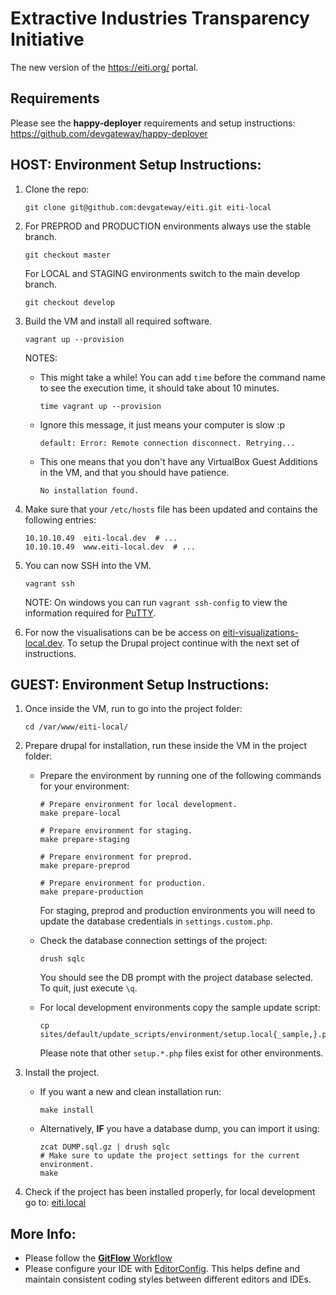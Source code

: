 
# Extractive Industries Transparency Initiative
The new version of the https://eiti.org/ portal.

## Requirements

Please see the **happy-deployer** requirements and setup instructions: https://github.com/devgateway/happy-deployer

## HOST: Environment Setup Instructions:

1.  Clone the repo:
    ```
    git clone git@github.com:devgateway/eiti.git eiti-local
    ```

2.  For PREPROD and PRODUCTION environments always use the stable branch.
    ```
    git checkout master
    ```

    For LOCAL and STAGING environments switch to the main develop branch.
    ```
    git checkout develop
    ```

3.  Build the VM and install all required software.
    ```
    vagrant up --provision
    ```
    NOTES:

    *   This might take a while! You can add `time` before the command name to see the execution time, it should take about 10 minutes.
        ```
        time vagrant up --provision
        ```

    *   Ignore this message, it just means your computer is slow :p
        ```
        default: Error: Remote connection disconnect. Retrying...
        ```

    *   This one means that you don't have any VirtualBox Guest Additions in the VM, and that you should have patience.
        ```
        No installation found.
        ```

4.  Make sure that your `/etc/hosts` file has been updated and contains the following entries:
    ```
    10.10.10.49  eiti-local.dev  # ...
    10.10.10.49  www.eiti-local.dev  # ...
    ```

5.  You can now SSH into the VM.
    ```
    vagrant ssh
    ```
    NOTE: On windows you can run `vagrant ssh-config` to view the information required for [PuTTY](http://www.chiark.greenend.org.uk/~sgtatham/putty/).

6.  For now the visualisations can be be access on [eiti-visualizations-local.dev](http://eiti-visualizations-local.dev/).
    To setup the Drupal project continue with the next set of instructions.


## GUEST: Environment Setup Instructions:

1.  Once inside the VM, run to go into the project folder:
    ```
    cd /var/www/eiti-local/
    ```

2.  Prepare drupal for installation, run these inside the VM in the project folder:
    *   Prepare the environment by running one of the following commands for your environment:
        ```
        # Prepare environment for local development.
        make prepare-local

        # Prepare environment for staging.
        make prepare-staging

        # Prepare environment for preprod.
        make prepare-preprod

        # Prepare environment for production.
        make prepare-production
        ```
        For staging, preprod and production environments you will need to update the database credentials in `settings.custom.php`.

    *   Check the database connection settings of the project:
        ```
        drush sqlc
        ```
        You should see the DB prompt with the project database selected. To quit, just execute `\q`.

    *   For local development environments copy the sample update script:
        ```
        cp sites/default/update_scripts/environment/setup.local{_sample,}.php
        ```
        Please note that other `setup.*.php` files exist for other environments.

3.  Install the project.
    *   If you want a new and clean installation run:
        ```
        make install
        ```

    *   Alternatively, **IF** you have a database dump, you can import it using:
        ```
        zcat DUMP.sql.gz | drush sqlc
        # Make sure to update the project settings for the current environment.
        make
        ```

4.  Check if the project has been installed properly, for local development go to: [eiti.local](http://eiti.local/)


## More Info:

* Please follow the [**GitFlow** Workflow](https://www.atlassian.com/git/tutorials/comparing-workflows/gitflow-workflow)
* Please configure your IDE with [EditorConfig](http://editorconfig.org/). This helps define and maintain consistent coding styles between different editors and IDEs.
